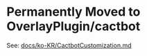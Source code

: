 # Permanently Moved to OverlayPlugin/cactbot

See: [docs/ko-KR/CactbotCustomization.md](https://github.com/OverlayPlugin/cactbot/blob/main/docs/ko-KR/CactbotCustomization.md)

<meta http-equiv="refresh" content="0; url=https://github.com/OverlayPlugin/cactbot/blob/main/docs/ko-KR/CactbotCustomization.md" />
